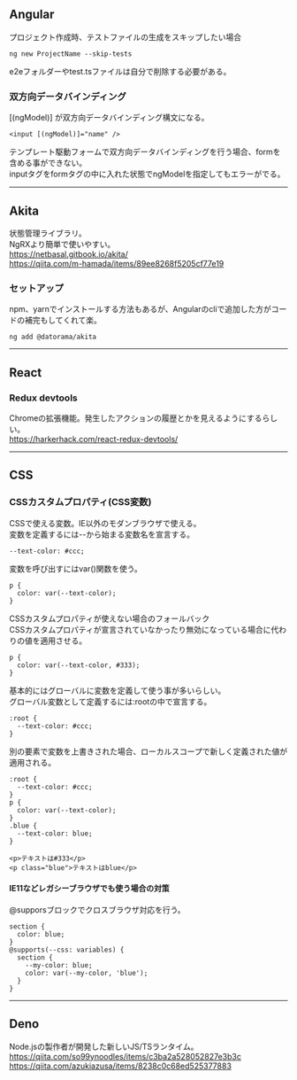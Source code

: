 ## Angular
プロジェクト作成時、テストファイルの生成をスキップしたい場合  
```
ng new ProjectName --skip-tests
```
e2eフォルダーやtest.tsファイルは自分で削除する必要がある。  

### 双方向データバインディング
[(ngModel)] が双方向データバインディング構文になる。  
```
<input [(ngModel)]="name" />
```
テンプレート駆動フォームで双方向データバインディングを行う場合、formを含める事ができない。  
inputタグをformタグの中に入れた状態でngModelを指定してもエラーがでる。  

---

## Akita
状態管理ライブラリ。  
NgRXより簡単で使いやすい。  
https://netbasal.gitbook.io/akita/  
https://qiita.com/m-hamada/items/89ee8268f5205cf77e19  

### セットアップ
npm、yarnでインストールする方法もあるが、Angularのcliで追加した方がコードの補完もしてくれて楽。  
```
ng add @datorama/akita
```

---

## React
### Redux devtools
Chromeの拡張機能。発生したアクションの履歴とかを見えるようにするらしい。  
https://harkerhack.com/react-redux-devtools/  

---

## CSS
### CSSカスタムプロパティ(CSS変数)
CSSで使える変数。IE以外のモダンブラウザで使える。  
変数を定義するには--から始まる変数名を宣言する。  
```
--text-color: #ccc;
```
変数を呼び出すにはvar()関数を使う。  
```
p {
  color: var(--text-color);
}
```
CSSカスタムプロパティが使えない場合のフォールバック  
CSSカスタムプロパティが宣言されていなかったり無効になっている場合に代わりの値を適用させる。  
```
p {
  color: var(--text-color, #333);
}
```
基本的にはグローバルに変数を定義して使う事が多いらしい。  
グローバル変数として定義するには:rootの中で宣言する。  
```
:root {
  --text-color: #ccc;
}
```
別の要素で変数を上書きされた場合、ローカルスコープで新しく定義された値が適用される。  
```
:root {
  --text-color: #ccc;
}
p {
  color: var(--text-color);
}
.blue {
  --text-color: blue;
}

<p>テキストは#333</p>
<p class="blue">テキストはblue</p>
```
#### IE11などレガシーブラウザでも使う場合の対策
@supporsブロックでクロスブラウザ対応を行う。  
```
section {
  color: blue;
}
@supports(--css: variables) {
  section {
    --my-color: blue;
    color: var(--my-color, 'blue');
  }
}
```

---

## Deno
Node.jsの製作者が開発した新しいJS/TSランタイム。  
https://qiita.com/so99ynoodles/items/c3ba2a528052827e3b3c  
https://qiita.com/azukiazusa/items/8238c0c68ed525377883  